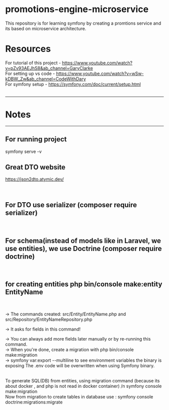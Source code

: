 # promotions-engine-microservice
This repository is for learning symfony by creating a promtions service and its based on microservice architecture. 
<br/>

# Resources
For tutorial of this project - https://www.youtube.com/watch?v=pZv93AEJhS8&ab_channel=GaryClarke
<br/>
For setting up vs code - https://www.youtube.com/watch?v=wSw-kDBW_Zw&ab_channel=CodeWithDary
<br/>
For symfony setup - https://symfony.com/doc/current/setup.html
<br/>
<br/>

--- 
# Notes
---
## For running project 
symfony serve -v
<br/>

## Great DTO website

https://json2dto.atymic.dev/

<br/>

## For DTO use serializer (composer require serializer)

<br/>

## For schema(instead of models like in Laravel, we use entities), we use Doctrine (composer require doctrine)

<br/>

## for creating entities php bin/console make:entity EntityName
 
 <br/>

 -> The commands created: src/Entity/EntityName.php and  src/Repository/EntityNameRepository.php
 <br/>

 -> It asks for fields in this command!
 <br/>

 -> You can always add more fields later manually or by re-running this command.
 <br/>
 -> When you're done, create a migration with php bin/console make:migration
 <br/>
 -> symfony var:export --multiline to see environment variables the binary is exposing
 The .env code will be overwritten when using Symfony binary.

<br/>
To generate SQL(DB) from entities, using migration command (because its about docker , and php is not read in docker container) 
/n
symfony console make:migration

<br/>
Now from migration to create tables in database use :
symfony console doctrine:migrations:migrate